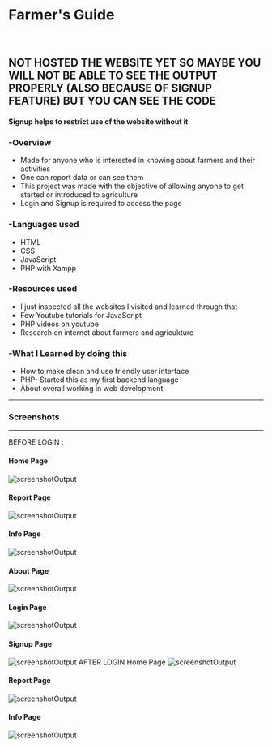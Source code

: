 <h1>Farmer's Guide</h1>
<br>

<h2>NOT HOSTED THE WEBSITE YET SO MAYBE YOU WILL NOT BE ABLE TO SEE THE OUTPUT PROPERLY (ALSO BECAUSE OF SIGNUP FEATURE) BUT YOU CAN SEE THE CODE</h2>
<h4>Signup helps to restrict use of the website without it</h4>
<h3>-Overview</h3>
<ul>
  <li>Made for anyone who is interested in knowing about farmers and their activities</li>
  <li>One can report data or can see them</li>
  <li>This project was made with the objective of allowing anyone to get started or introduced to agriculture</li>
  <li>Login and Signup is required to access the page</li>
</ul>

<h3>-Languages used</h3>
<ul>
  <li>HTML </li>
  <li>CSS</li>
  <li>JavaScript</li>
  <li>PHP with Xampp</li>
</ul>

<h3>-Resources used</h3>
<ul>
  <li>I just inspected all the websites I visited and learned through that</li>
  <li>Few Youtube tutorials for JavaScript</li>
  <li>PHP videos on youtube</li>
  <li>Research on internet about farmers and agricukture</li>
</ul>

<h3>-What I Learned by doing this</h3>
<ul>
  <li>How to make clean and use friendly user interface</li>
  <li>PHP- Started this as my first backend language</li>
  <li>About overall working in web development</li>
</ul>

<hr>
<h3>Screenshots</h3>
<hr>
BEFORE LOGIN :
<h4>Home Page</h4>
<img src="static/screenshots/home.jpg" alt="screenshotOutput"> 
<h4>Report Page</h4>
<img src="static/screenshots/sreport.jpg" alt="screenshotOutput"> 
<h4>Info Page</h4>
<img src="static/screenshots/sinfo.jpg" alt="screenshotOutput"> 
<h4>About Page</h4>
<img src="static/screenshots/sabout.jpg" alt="screenshotOutput"> 
<h4>Login Page</h4>
<img src="static/screenshots/slogin.jpg" alt="screenshotOutput"> 
<h4>Signup Page</h4>
<img src="static/screenshots/ssignup.jpg" alt="screenshotOutput"> 
AFTER LOGIN
Home Page
<img src="static/screenshots/lhome.jpg" alt="screenshotOutput"> 
<h4>Report Page</h4>
<img src="static/screenshots/lreport.jpg" alt="screenshotOutput"> 
<h4>Info Page</h4>
<img src="static/screenshots/linfo.jpg" alt="screenshotOutput"> 
